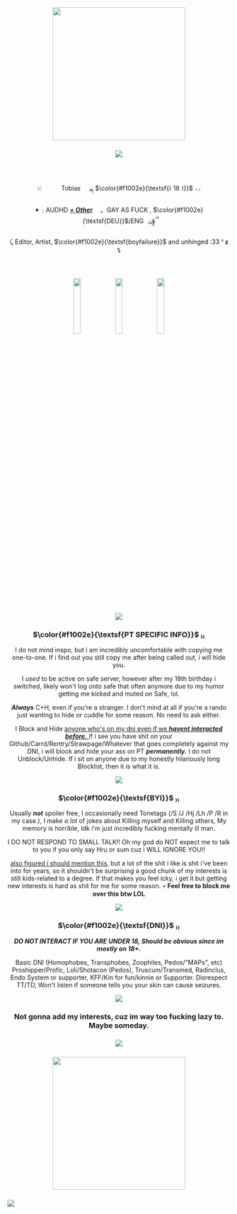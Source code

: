 <div align="center">
  <img height="300" src="https://asdahskdakseioasdaskdhajkheuiahs.carrd.co/assets/images/image01.png?v=c0be22fd"  />
</div>

### 

<div align="center">
  <img height="" src="https://github.com/user-attachments/assets/f4fdef8a-b6ec-4749-bcd9-fd14d843ed91"  />
</div>

###

 

<div align="center">
  
 𓏴ㅤㅤ  Tobias   ྐ $\color{#f1002e}{\textsf{꒰ 18 ꒱}}$ ⸝⸝
  
 ✦﹕AUDHD <ins>***+ Other***</ins>	 ｡ GAY AS FUCK , $\color{#f1002e}{\textsf{DEU}}$/ENG  ུ۪࿑ྀ

 ⤹ Editor, Artist, $\color{#f1002e}{\textsf{boyfailure}}$ and unhinged :33 ᶻ 𝘇 𐰁
</div>


 

###



<div align="center">
<img src="https://github.com/user-attachments/assets/e23aac7f-edcb-4997-9a89-e9e806c74e00" width="18%"></img>  <img src="https://github.com/user-attachments/assets/688e51ea-bd8d-482d-9f9c-96ee1a047253" width="18%"></img> <img src="https://github.com/user-attachments/assets/e23aac7f-edcb-4997-9a89-e9e806c74e00" width="18%"></img> 
</div>

 

###

<div align="center">
  <img height="" src="https://github.com/user-attachments/assets/f4fdef8a-b6ec-4749-bcd9-fd14d843ed91"  />
</div>

###

<div align="center">
  
### $\color{#f1002e}{\textsf{PT SPECIFIC INFO}}$ ₎₎
 I do not mind inspo, but i am incredibly uncomfortable with copying me one-to-one. If i find out you still copy me after being called out, i will hide you.
  
  I _used_ to be active on safe server, however after my 18th birthday i switched, likely won't log onto safe that often anymore due to my humor getting me kicked and muted on Safe, lol.

  ***Always*** C+H, even if you're a stranger. I don't mind at all if you're a rando just wanting to hide or cuddle for some reason. No need to ask either.

  I Block and Hide <ins> anyone who's on my dni even if we ***havent interacted before.*** </ins> If i see you have shit on your Github/Carrd/Rentry/Strawpage/Whatever that goes completely against my DNI, i will block and hide your ass on PT ***permanently.*** I do not Unblock/Unhide. If i sit on anyone due to my honestly hilariously long Blocklist, then it is what it is.
  
  <img height="" src=https://64.media.tumblr.com/6a61f90d7c0648e70c30cdb772a742f7/ad60d78b5e5f8687-04/s75x75_c1/8e04e10f31d6f9d0014f02132c8e5042546cdeb0.webp>

### $\color{#f1002e}{\textsf{BYI}}$ ₎₎
Usually ***not*** spoiler free, I occasionally need Tonetags (/S /J /Hj /Lh /P /R in my case.), I make *a lot* of jokes about Killing myself and Killing others, My memory is horrible, Idk i'm just incredibly fucking mentally ill man.

I DO NOT RESPOND TO SMALL TALK!! Oh my god do NOT expect me to talk to you if you only say Hru or sum cuz i WILL IGNORE YOU!!

<ins>also figured i should mention this,</ins> but a lot of the shit i like is shit i've been into for years, so it shouldn't be surprising a good chunk of my interests is still kids-related to a degree. If that makes you feel icky, i get it but getting new interests is hard as shit for me for some reason. :skull:
**Feel free to block me over this btw LOL**

  <img height="" src=https://64.media.tumblr.com/6a61f90d7c0648e70c30cdb772a742f7/ad60d78b5e5f8687-04/s75x75_c1/8e04e10f31d6f9d0014f02132c8e5042546cdeb0.webp>

### $\color{#f1002e}{\textsf{DNI}}$ ₎₎
***DO NOT INTERACT IF YOU ARE UNDER 18, Should be obvious since im mostly on 18+.*** 

Basic DNI (Homophobes, Transphobes, Zoophiles, Pedos/"MAPs", etc) Proshipper/Profic, Loli/Shotacon (Pedos), Truscum/Transmed, Radinclus, Endo System or supporter, KFF/Kin for fun/kinnie or Supporter.
Disrespect TT/TD, Won't listen if someone tells you your skin can cause seizures.

  <img height="" src=https://64.media.tumblr.com/6a61f90d7c0648e70c30cdb772a742f7/ad60d78b5e5f8687-04/s75x75_c1/8e04e10f31d6f9d0014f02132c8e5042546cdeb0.webp>

### Not gonna add my interests, cuz im way too fucking lazy to. Maybe someday.

</div>

###

<div align="center">
  <img height="" src="https://github.com/user-attachments/assets/f4fdef8a-b6ec-4749-bcd9-fd14d843ed91"  />
</div>

###

<div align="center">
  <img height="300" src="https://asdahskdakseioasdaskdhajkheuiahs.carrd.co/assets/images/image02.png?v=c0be22fd"  />
</div>

###

![](https://hit.yhype.me/github/profile?user_id=180023587)
